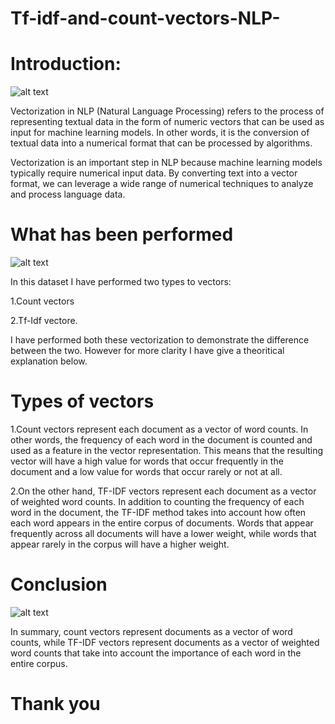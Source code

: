 # Tf-idf-and-count-vectors-NLP-

# Introduction:

![alt text](https://contenthub-static.grammarly.com/blog/wp-content/uploads/2018/05/how-to-write-an-introduction-760x400.jpg)

Vectorization in NLP (Natural Language Processing) refers to the process of representing textual data in the form of numeric vectors that can be used as input for machine learning models. In other words, it is the conversion of textual data into a numerical format that can be processed by algorithms.

Vectorization is an important step in NLP because machine learning models typically require numerical input data. By converting text into a vector format, we can leverage a wide range of numerical techniques to analyze and process language data.

# What has been performed

![alt text](https://th.bing.com/th/id/R.004b727c2eb076edeb9ca62e49f48a8b?rik=jrD9KZ9J3tfbaw&riu=http%3a%2f%2fdavidodefense.com%2fwp-content%2fuploads%2fwhat.jpg&ehk=3cwHsqO3ccyMJ5i94xuVfwa5PJ3bzG7ap2cTHgJoOLw%3d&risl=&pid=ImgRaw&r=0)

In this dataset I have performed two types to vectors:

1.Count vectors

2.Tf-Idf vectore.

I have performed both these vectorization to demonstrate the difference between the two. However for more clarity I have give a theoritical explanation below.

# Types of vectors

1.Count vectors represent each document as a vector of word counts. In other words, the frequency of each word in the document is counted and used as a feature in the vector representation. This means that the resulting vector will have a high value for words that occur frequently in the document and a low value for words that occur rarely or not at all.

2.On the other hand, TF-IDF vectors represent each document as a vector of weighted word counts. In addition to counting the frequency of each word in the document, the TF-IDF method takes into account how often each word appears in the entire corpus of documents. Words that appear frequently across all documents will have a lower weight, while words that appear rarely in the corpus will have a higher weight.

# Conclusion

![alt text](https://th.bing.com/th/id/OIP.iJTHcqqnP7d8ntbe_QL1RQHaFj?pid=ImgDet&rs=1)

In summary, count vectors represent documents as a vector of word counts, while TF-IDF vectors represent documents as a vector of weighted word counts that take into account the importance of each word in the entire corpus.

# Thank you